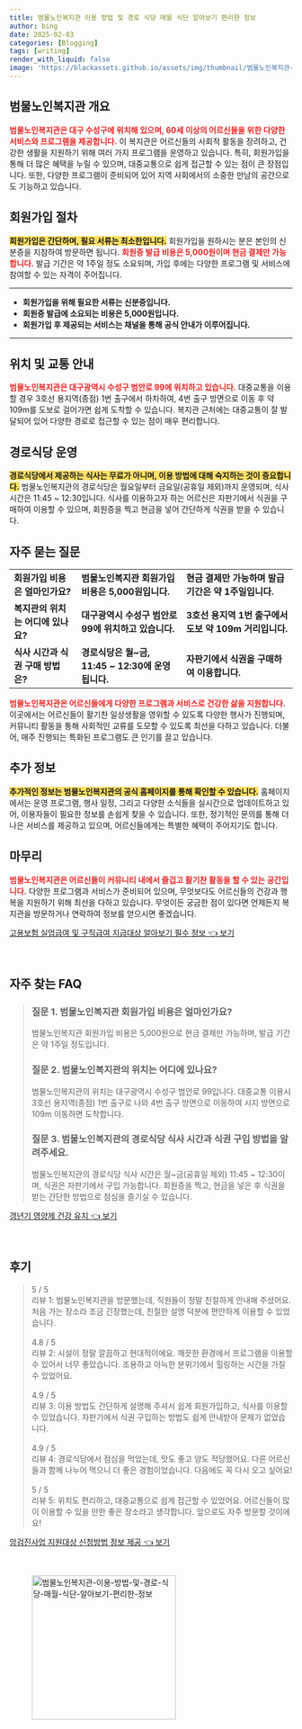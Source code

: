 ```yaml
---
title: 범물노인복지관 이용 방법 및 경로 식당 매월 식단 알아보기 편리한 정보
author: bing
date: 2025-02-03
categories: [Blogging]
tags: [writing]
render_with_liquid: false
image: 'https://blackassets.github.io/assets/img/thumbnail/범물노인복지관-이용-방법-및-경로-식당-매월-식단-알아보기-편리한-정보.webp'
---
```



<h2 id='범물노인복지관 개요'>범물노인복지관 개요</h2>

<p><b><span style="color: #ee2323;">범물노인복지관은 대구 수성구에 위치해 있으며, 60세 이상의 어르신들을 위한 다양한 서비스와 프로그램을 제공합니다.</span></b> 이 복지관은 어르신들의 사회적 활동을 장려하고, 건강한 생활을 지원하기 위해 여러 가지 프로그램을 운영하고 있습니다. 특히, 회원가입을 통해 더 많은 혜택을 누릴 수 있으며, 대중교통으로 쉽게 접근할 수 있는 점이 큰 장점입니다. 또한, 다양한 프로그램이 준비되어 있어 지역 사회에서의 소중한 만남의 공간으로도 기능하고 있습니다.</p>

<h2 id='회원가입 절차'>회원가입 절차</h2>

<p><b><span style="background-color: #ffe066;">회원가입은 간단하며, 필요 서류는 최소한입니다.</span></b> 회원가입을 원하시는 분은 본인의 신분증을 지참하여 방문하면 됩니다. <b><span style="color: #ee2323;">회원증 발급 비용은 5,000원이며 현금 결제만 가능합니다.</span></b> 발급 기간은 약 1주일 정도 소요되며, 가입 후에는 다양한 프로그램 및 서비스에 참여할 수 있는 자격이 주어집니다.</p>

<hr />

<ul>
    <li><b>회원가입을 위해 필요한 서류는 신분증입니다.</b></li>
    <li><b>회원증 발급에 소요되는 비용은 5,000원입니다.</b></li>
    <li><b>회원가입 후 제공되는 서비스는 채널을 통해 공식 안내가 이루어집니다.</b></li>
</ul>

<hr />

<h2 id='위치 및 교통 안내'>위치 및 교통 안내</h2>

<p><b><span style="color: #ee2323;">범물노인복지관은 대구광역시 수성구 범안로 99에 위치하고 있습니다.</span></b> 대중교통을 이용할 경우 3호선 용지역(종점) 1번 출구에서 하차하여, 4번 출구 방면으로 이동 후 약 109m를 도보로 걸어가면 쉽게 도착할 수 있습니다. 복지관 근처에는 대중교통이 잘 발달되어 있어 다양한 경로로 접근할 수 있는 점이 매우 편리합니다.</p>

<h2 id='경로식당 운영'>경로식당 운영</h2>

<p><b><span style="background-color: #ffe066;">경로식당에서 제공하는 식사는 무료가 아니며, 이용 방법에 대해 숙지하는 것이 중요합니다.</span></b> 범물노인복지관의 경로식당은 월요일부터 금요일(공휴일 제외)까지 운영되며, 식사 시간은 11:45 ~ 12:30입니다. 식사를 이용하고자 하는 어르신은 자판기에서 식권을 구매하여 이용할 수 있으며, 회원증을 찍고 현금을 넣어 간단하게 식권을 받을 수 있습니다.</p>

<h2 id='자주 묻는 질문'>자주 묻는 질문</h2>

<table>
    <tr>
        <td><b>회원가입 비용은 얼마인가요?</b></td>
        <td><b>범물노인복지관 회원가입 비용은 5,000원입니다.</b></td>
        <td><b>현금 결제만 가능하며 발급 기간은 약 1주일입니다.</b></td>
    </tr>
    <tr>
        <td><b>복지관의 위치는 어디에 있나요?</b></td>
        <td><b>대구광역시 수성구 범안로 99에 위치하고 있습니다.</b></td>
        <td><b>3호선 용지역 1번 출구에서 도보 약 109m 거리입니다.</b></td>
    </tr>
    <tr>
        <td><b>식사 시간과 식권 구매 방법은?</b></td>
        <td><b>경로식당은 월~금, 11:45 ~ 12:30에 운영됩니다.</b></td>
        <td><b>자판기에서 식권을 구매하여 이용합니다.</b></td>
    </tr>
</table>

<p><b><span style="color: #ee2323;">범물노인복지관은 어르신들에게 다양한 프로그램과 서비스로 건강한 삶을 지원합니다.</span></b> 이곳에서는 어르신들이 활기찬 일상생활을 영위할 수 있도록 다양한 행사가 진행되며, 커뮤니티 활동을 통해 사회적인 교류를 도모할 수 있도록 최선을 다하고 있습니다. 더불어, 매주 진행되는 특화된 프로그램도 큰 인기를 끌고 있습니다.</p>

<h2 id='추가 정보'>추가 정보</h2>

<p><b><span style="background-color: #ffe066;">추가적인 정보는 범물노인복지관의 공식 홈페이지를 통해 확인할 수 있습니다.</span></b> 홈페이지에서는 운영 프로그램, 행사 일정, 그리고 다양한 소식들을 실시간으로 업데이트하고 있어, 이용자들이 필요한 정보를 손쉽게 찾을 수 있습니다. 또한, 정기적인 문의를 통해 더 나은 서비스를 제공하고 있으며, 어르신들에게는 특별한 혜택이 주어지기도 합니다.</p>

<h2 id='마무리'>마무리</h2>

<p><b><span style="color: #ee2323;">범물노인복지관은 어르신들이 커뮤니티 내에서 즐겁고 활기찬 활동을 할 수 있는 공간입니다.</span></b> 다양한 프로그램과 서비스가 준비되어 있으며, 무엇보다도 어르신들의 건강과 행복을 지원하기 위해 최선을 다하고 있습니다. 무엇이든 궁금한 점이 있다면 언제든지 복지관을 방문하거나 연락하여 정보를 얻으시면 좋겠습니다.</p>


<p><a class="click-button" title="고용보험 실업급여 및 구직급여 지급대상 알아보기 필수 정보" href="https://blackassets.github.io/posts/%EA%B3%A0%EC%9A%A9%EB%B3%B4%ED%97%98-%EC%8B%A4%EC%97%85%EA%B8%89%EC%97%AC-%EB%B0%8F-%EA%B5%AC%EC%A7%81%EA%B8%89%EC%97%AC-%EC%A7%80%EA%B8%89%EB%8C%80%EC%83%81-%EC%95%8C%EC%95%84%EB%B3%B4%EA%B8%B0-%ED%95%84%EC%88%98-%EC%A0%95%EB%B3%B4/" rel="dofollow">고용보험 실업급여 및 구직급여 지급대상 알아보기 필수 정보 👈 보기</a></p><br>
<h2 id='자주_찾는_FAQ'>자주 찾는 FAQ</h2>
<div itemscope="" itemtype="https://schema.org/FAQPage"> 
<blockquote> 
<div itemscope="" itemprop="mainEntity" itemtype="https://schema.org/Question"> 
<h3 itemprop="name">질문 1. 범물노인복지관 회원가입 비용은 얼마인가요?</h3> 
<div itemscope="" itemprop="acceptedAnswer" itemtype="https://schema.org/Answer"> 
<span itemprop="text"> 
<p>범물노인복지관 회원가입 비용은 5,000원으로 현금 결제만 가능하며, 발급 기간은 약 1주일 정도입니다.</p> 
</span> 
</div> 
</div> 

<div itemscope="" itemprop="mainEntity" itemtype="https://schema.org/Question"> 
<h3 itemprop="name">질문 2. 범물노인복지관의 위치는 어디에 있나요?</h3> 
<div itemscope="" itemprop="acceptedAnswer" itemtype="https://schema.org/Answer"> 
<span itemprop="text"> 
<p>범물노인복지관의 위치는 대구광역시 수성구 범안로 99입니다. 대중교통 이용시 3호선 용지역(종점) 1번 출구로 나와 4번 출구 방면으로 이동하여 시지 방면으로 109m 이동하면 도착합니다.</p> 
</span> 
</div> 
</div> 

<div itemscope="" itemprop="mainEntity" itemtype="https://schema.org/Question"> 
<h3 itemprop="name">질문 3. 범물노인복지관의 경로식당 식사 시간과 식권 구입 방법을 알려주세요.</h3> 
<div itemscope="" itemprop="acceptedAnswer" itemtype="https://schema.org/Answer"> 
<span itemprop="text"> 
<p>범물노인복지관의 경로식당 식사 시간은 월~금(공휴일 제외) 11:45 ~ 12:30이며, 식권은 자판기에서 구입 가능합니다. 회원증을 찍고, 현금을 넣은 후 식권을 받는 간단한 방법으로 점심을 즐기실 수 있습니다.</p> 
</span> 
</div> 
</div> 
</blockquote> 
</div>
<p><a class="click-button" title="갱년기 영양제 건강 유지" href="https://blackassets.github.io/posts/%EA%B0%B1%EB%85%84%EA%B8%B0-%EC%98%81%EC%96%91%EC%A0%9C-%EA%B1%B4%EA%B0%95-%EC%9C%A0%EC%A7%80/" rel="dofollow">갱년기 영양제 건강 유지 👈 보기</a></p><br>
<h2 id='후기'>후기</h2>
<div itemscope itemtype="https://schema.org/Product">
  <blockquote>
  <div itemprop="review" itemscope itemtype="https://schema.org/Review">
      <div itemprop="reviewRating" itemscope itemtype="https://schema.org/Rating"> <span itemprop="ratingValue">5</span> / <span itemprop="bestRating">5</span> </div>
      <span itemprop="reviewBody">리뷰 1: 범물노인복지관을 방문했는데, 직원들이 정말 친절하게 안내해 주셨어요. 처음 가는 장소라 조금 긴장했는데, 친절한 설명 덕분에 편안하게 이용할 수 있었습니다.</span>
  </div>
  <br>
  <div itemprop="review" itemscope itemtype="https://schema.org/Review">
      <div itemprop="reviewRating" itemscope itemtype="https://schema.org/Rating"> <span itemprop="ratingValue">4.8</span> / <span itemprop="bestRating">5</span> </div>
      <span itemprop="reviewBody">리뷰 2: 시설이 정말 깔끔하고 현대적이에요. 깨끗한 환경에서 프로그램을 이용할 수 있어서 너무 좋았습니다. 조용하고 아늑한 분위기에서 힐링하는 시간을 가질 수 있었어요.</span>
  </div>
  <br>
  <div itemprop="review" itemscope itemtype="https://schema.org/Review">
      <div itemprop="reviewRating" itemscope itemtype="https://schema.org/Rating"> <span itemprop="ratingValue">4.9</span> / <span itemprop="bestRating">5</span> </div>
      <span itemprop="reviewBody">리뷰 3: 이용 방법도 간단하게 설명해 주셔서 쉽게 회원가입하고, 식사를 이용할 수 있었습니다. 자판기에서 식권 구입하는 방법도 쉽게 안내받아 문제가 없었습니다.</span>
  </div>
  <br>
  <div itemprop="review" itemscope itemtype="https://schema.org/Review">
      <div itemprop="reviewRating" itemscope itemtype="https://schema.org/Rating"> <span itemprop="ratingValue">4.9</span> / <span itemprop="bestRating">5</span> </div>
      <span itemprop="reviewBody">리뷰 4: 경로식당에서 점심을 먹었는데, 맛도 좋고 양도 적당했어요. 다른 어르신들과 함께 나누어 먹으니 더 좋은 경험이었습니다. 다음에도 꼭 다시 오고 싶어요!</span>
  </div>
  <br>
  <div itemprop="review" itemscope itemtype="https://schema.org/Review">
      <div itemprop="reviewRating" itemscope itemtype="https://schema.org/Rating"> <span itemprop="ratingValue">5</span> / <span itemprop="bestRating">5</span> </div>
      <span itemprop="reviewBody">리뷰 5: 위치도 편리하고, 대중교통으로 쉽게 접근할 수 있었어요. 어르신들이 많이 이용할 수 있을 만한 좋은 장소라고 생각합니다. 앞으로도 자주 방문할 것이에요!</span>
  </div>
  </blockquote>
</div>
<p><a class="click-button" title="암검진사업 지원대상 신청방법 정보 제공" href="https://blackassets.github.io/posts/%EC%95%94%EA%B2%80%EC%A7%84%EC%82%AC%EC%97%85-%EC%A7%80%EC%9B%90%EB%8C%80%EC%83%81-%EC%8B%A0%EC%B2%AD%EB%B0%A9%EB%B2%95-%EC%A0%95%EB%B3%B4-%EC%A0%9C%EA%B3%B5/" rel="dofollow">암검진사업 지원대상 신청방법 정보 제공 👈 보기</a></p><br>
<figure class="image"><img src="https://blackassets.github.io/assets/img/thumbnail/범물노인복지관-이용-방법-및-경로-식당-매월-식단-알아보기-편리한-정보.webp" alt="범물노인복지관-이용-방법-및-경로-식당-매월-식단-알아보기-편리한-정보" width="256" height="256"></figure>